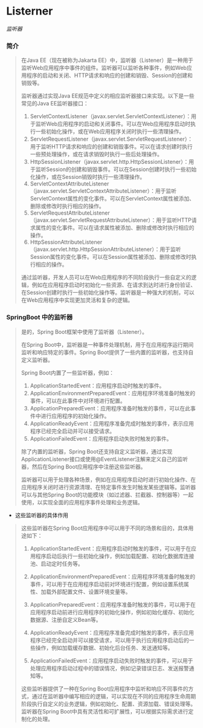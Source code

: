 # Listerner

*监听器*

### 简介

> 在Java EE（现在被称为Jakarta EE）中，监听器（Listener）是一种用于监听Web应用程序中事件的组件。监听器可以监听各种事件，例如Web应用程序的启动和关闭、HTTP请求和响应的创建和销毁、Session的创建和销毁等。
>
> 监听器通过实现Java EE规范中定义的相应监听器接口来实现。以下是一些常见的Java EE监听器接口：
>
> 1. ServletContextListener（javax.servlet.ServletContextListener）：用于监听Web应用程序的启动和关闭事件。可以在Web应用程序启动时执行一些初始化操作，或在Web应用程序关闭时执行一些清理操作。
> 2. ServletRequestListener（javax.servlet.ServletRequestListener）：用于监听HTTP请求和响应的创建和销毁事件。可以在请求创建时执行一些预处理操作，或在请求销毁时执行一些后处理操作。
> 3. HttpSessionListener（javax.servlet.http.HttpSessionListener）：用于监听Session的创建和销毁事件。可以在Session创建时执行一些初始化操作，或在Session销毁时执行一些清理操作。
> 4. ServletContextAttributeListener（javax.servlet.ServletContextAttributeListener）：用于监听ServletContext属性的变化事件。可以在ServletContext属性被添加、删除或修改时执行相应的操作。
> 5. ServletRequestAttributeListener（javax.servlet.ServletRequestAttributeListener）：用于监听HTTP请求属性的变化事件。可以在请求属性被添加、删除或修改时执行相应的操作。
> 6. HttpSessionAttributeListener（javax.servlet.http.HttpSessionAttributeListener）：用于监听Session属性的变化事件。可以在Session属性被添加、删除或修改时执行相应的操作。
>
> 通过监听器，开发人员可以在Web应用程序的不同阶段执行一些自定义的逻辑，例如在应用程序启动时初始化一些资源、在请求到达时进行身份验证、在Session创建时执行一些初始化操作等。监听器是一种强大的机制，可以在Web应用程序中实现更加灵活和复杂的逻辑。





### SpringBoot 中的监听器

> 是的，Spring Boot框架中使用了监听器（Listener）。
>
> 在Spring Boot中，监听器是一种事件处理机制，用于在应用程序运行期间监听和响应特定的事件。Spring Boot提供了一些内置的监听器，也支持自定义监听器。
>
> Spring Boot内置了一些监听器，例如：
>
> 1. ApplicationStartedEvent：应用程序启动时触发的事件。
> 2. ApplicationEnvironmentPreparedEvent：应用程序环境准备时触发的事件，可以在此事件中对环境进行配置。
> 3. ApplicationPreparedEvent：应用程序准备时触发的事件，可以在此事件中进行应用程序的初始化操作。
> 4. ApplicationReadyEvent：应用程序准备完成时触发的事件，表示应用程序已经完全启动并可以接受请求。
> 5. ApplicationFailedEvent：应用程序启动失败时触发的事件。
>
> 除了内置的监听器，Spring Boot还支持自定义监听器，通过实现ApplicationListener接口或使用@EventListener注解来定义自己的监听器，然后在Spring Boot应用程序中注册这些监听器。
>
> 监听器可以用于处理各种场景，例如在应用程序启动时进行初始化操作、在应用程序关闭时进行资源清理、在特定事件发生时触发某些逻辑等。监听器可以与其他Spring Boot的功能模块（如过滤器、拦截器、控制器等）一起使用，以实现全面的应用程序事件处理和业务逻辑。



+ 这些监听器的具体作用

> 这些监听器在Spring Boot应用程序中可以用于不同的场景和目的，具体用途如下：
>
> 1. ApplicationStartedEvent：应用程序启动时触发的事件，可以用于在应用程序启动后执行一些初始化操作，例如加载配置、初始化数据库连接池、启动定时任务等。
>
> 2. ApplicationEnvironmentPreparedEvent：应用程序环境准备时触发的事件，可以用于在应用程序启动前对环境进行配置，例如设置系统属性、加载外部配置文件、设置环境变量等。
>
> 3. ApplicationPreparedEvent：应用程序准备时触发的事件，可以用于在应用程序启动前进行应用程序的初始化操作，例如初始化缓存、初始化数据源、注册自定义Bean等。
>
> 4. ApplicationReadyEvent：应用程序准备完成时触发的事件，表示应用程序已经完全启动并可以接受请求，可以用于执行应用程序启动后的一些操作，例如加载缓存数据、初始化后台任务、发送通知等。
>
> 5. ApplicationFailedEvent：应用程序启动失败时触发的事件，可以用于处理应用程序启动过程中的错误情况，例如记录错误日志、发送报警通知等。
>
> 这些监听器提供了一种在Spring Boot应用程序中监听和响应不同事件的方式，通过在监听器中编写相应的逻辑，可以实现在不同的应用程序生命周期阶段执行自定义的业务逻辑，例如初始化、配置、资源加载、错误处理等。监听器在Spring Boot中具有灵活性和可扩展性，可以根据实际需求进行定制化的处理。